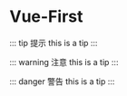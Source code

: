 # Vue-First
::: tip 提示
this is a tip
:::

::: warning 注意
this is a tip
:::

::: danger 警告
this is a tip
:::